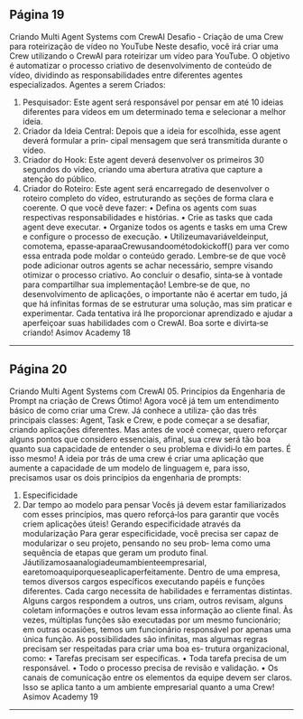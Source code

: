 ## Página 19

Criando Multi Agent Systems com CrewAI
Desafio ‑ Criação de uma Crew para roteirização de vídeo no YouTube
Neste desafio, você irá criar uma Crew utilizando o CrewAI para roteirizar um vídeo para YouTube. O
objetivo é automatizar o processo criativo de desenvolvimento de conteúdo de vídeo, dividindo as
responsabilidades entre diferentes agentes especializados.
Agentes a serem Criados:
1. Pesquisador: Este agent será responsável por pensar em até 10 ideias diferentes para vídeos
em um determinado tema e selecionar a melhor ideia.
2. Criador da Ideia Central: Depois que a ideia for escolhida, esse agent deverá formular a prin‑
cipal mensagem que será transmitida durante o vídeo.
3. Criador do Hook: Este agent deverá desenvolver os primeiros 30 segundos do vídeo, criando
uma abertura atrativa que capture a atenção do público.
4. Criador do Roteiro: Este agent será encarregado de desenvolver o roteiro completo do vídeo,
estruturando as seções de forma clara e coerente.
O que você deve fazer:
• Defina os agents com suas respectivas responsabilidades e histórias.
• Crie as tasks que cada agent deve executar.
• Organize todos os agents e tasks em uma Crew e configure o processo de execução.
• Utilizeumavariáveldeinput, comotema, epasse‑aparaaCrewusandoométodokickoff()
para ver como essa entrada pode moldar o conteúdo gerado.
Lembre‑se de que você pode adicionar outros agents se achar necessário, sempre visando otimizar o
processo criativo.
Ao concluir o desafio, sinta‑se à vontade para compartilhar sua implementação! Lembre‑se de que,
no desenvolvimento de aplicações, o importante não é acertar em tudo, já que há infinitas formas
de se estruturar uma solução, mas sim praticar e experimentar. Cada tentativa irá lhe proporcionar
aprendizado e ajudar a aperfeiçoar suas habilidades com o CrewAI. Boa sorte e divirta‑se criando!
Asimov Academy
18


---
## Página 20

Criando Multi Agent Systems com CrewAI
05. Princípios da Engenharia de Prompt na criação de Crews
Ótimo! Agora você já tem um entendimento básico de como criar uma Crew. Já conhece a utiliza‑
ção das três principais classes: Agent, Task e Crew, e pode começar a se desafiar, criando aplicações
diferentes.
Mas antes de você começar, quero reforçar alguns pontos que considero essenciais, afinal, sua crew
será tão boa quanto sua capacidade de entender o seu problema e dividi‑lo em partes.
É isso mesmo! A ideia por trás de uma crew é criar uma aplicação que aumente a capacidade de um
modelo de linguagem e, para isso, precisamos usar os dois princípios da engenharia de prompts:
1. Especificidade
2. Dar tempo ao modelo para pensar
Vocês já devem estar familiarizados com esses princípios, mas quero reforçá‑los para garantir que
vocês criem aplicações úteis!
Gerando especificidade através da modularização
Para gerar especificidade, você precisa ser capaz de modularizar o seu projeto, pensando no seu prob‑
lema como uma sequência de etapas que geram um produto final.
Jáutilizamosaanalogiadeumambienteempresarial, earetomoaquiporqueseaplicaperfeitamente.
Dentro de uma empresa, temos diversos cargos específicos executando papéis e funções diferentes.
Cada cargo necessita de habilidades e ferramentas distintas. Alguns cargos respondem a outros, uns
criam, outros revisam, alguns coletam informações e outros levam essa informação ao cliente final.
Às vezes, múltiplas funções são executadas por um mesmo funcionário; em outras ocasiões, temos
um funcionário responsável por apenas uma única função.
As possibilidades são infinitas, mas algumas regras precisam ser respeitadas para criar uma boa es‑
trutura organizacional, como:
• Tarefas precisam ser específicas.
• Toda tarefa precisa de um responsável.
• Todo o processo precisa de revisão e validação.
• Os canais de comunicação entre os elementos da equipe devem ser claros.
Isso se aplica tanto a um ambiente empresarial quanto a uma Crew!
Asimov Academy
19


---